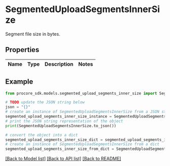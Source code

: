 # SegmentedUploadSegmentsInnerSize

Segment file size in bytes.

## Properties

Name | Type | Description | Notes
------------ | ------------- | ------------- | -------------

## Example

```python
from procore_sdk.models.segmented_upload_segments_inner_size import SegmentedUploadSegmentsInnerSize

# TODO update the JSON string below
json = "{}"
# create an instance of SegmentedUploadSegmentsInnerSize from a JSON string
segmented_upload_segments_inner_size_instance = SegmentedUploadSegmentsInnerSize.from_json(json)
# print the JSON string representation of the object
print(SegmentedUploadSegmentsInnerSize.to_json())

# convert the object into a dict
segmented_upload_segments_inner_size_dict = segmented_upload_segments_inner_size_instance.to_dict()
# create an instance of SegmentedUploadSegmentsInnerSize from a dict
segmented_upload_segments_inner_size_from_dict = SegmentedUploadSegmentsInnerSize.from_dict(segmented_upload_segments_inner_size_dict)
```
[[Back to Model list]](../README.md#documentation-for-models) [[Back to API list]](../README.md#documentation-for-api-endpoints) [[Back to README]](../README.md)


